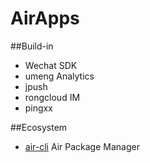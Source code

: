 # AirApps

##Build-in

- Wechat SDK
- umeng Analytics
- jpush
- rongcloud IM
- pingxx

##Ecosystem

- [air-cli](https://github.com/airapps/air-cli) Air Package Manager
